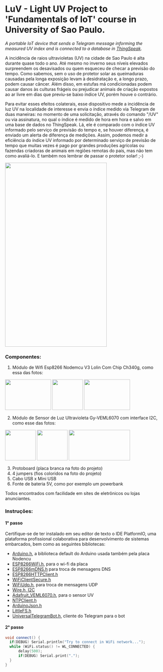 # LuV - Light UV Project to 'Fundamentals of IoT' course in University of Sao Paulo.
_A portable IoT device that sends a Telegram message informing the measured UV index and is connected to a database in [ThingSpeak](https://thingspeak.com/)._

A incidência de raios ultravioletas (UV) na cidade de Sao Paulo é alta durante quase todo o ano. Até mesmo no inverno seus níveis elevados  
surpreendem os desavisados ou quem esqueceu de checar a previsão do tempo. Como sabemos, sem o uso de protetor solar as queimaduras causadas 
pela longa exposição levam à desidratação e, a longo prazo, podem causar câncer. Além disso, em estufas má condicionadas podem causar danos às
culturas frágeis ou prejudicar animais de criação expostos ao ar livre em dias que previu-se baixo índice UV, porém houve o contrário.

Para evitar esses efeitos colaterais, esse dispositivo mede a incidência de luz UV na localidade de interesse e envia o índice medido via 
Telegram de duas maneiras: no momento de uma solicitação, através do comando "/UV" ou via assinatura, no qual o índice é medido de hora em hora 
e salvo em uma base de dados no ThingSpeak. Lá, ele é comparado com o índice UV informado pelo serviço de previsão do tempo e, se houver diferença,
é enviado um alerta de diferença de medições. Assim, podemos medir a eficiência do índice UV informado por determinado serviço de previsão de tempo
que muitas vezes é pago por grandes produções agrícolas ou fazendas criadoras de animais em regiões remotas do país, mas não tem como avaliá-lo. 
E também nos lembrar de passar o protetor solar! ;-)


<img src="https://github.com/carimeb/LUVproject/blob/main/images/LUVIMAGE.jpeg" width="332" height="602">


### **Componentes**:
1. Módulo de Wifi Esp8266 Nodemcu V3 Lolin Com Chip Ch340g, como essa das fotos:
<p float="center">
<img src="https://github.com/carimeb/LUVproject/blob/main/images/PLACA1.png" width="150" height="100">
<img src="https://github.com/carimeb/LUVproject/blob/main/images/PLACA2.png" width="100" height="100">
<img src="https://github.com/carimeb/LUVproject/blob/main/images/PLACA3.png" width="150" height="100">
  </p>

2. Módulo de Sensor de Luz Ultravioleta Gy-VEML6070 com interface I2C, como esse das fotos:
<p float="center">
<img src="https://github.com/carimeb/LUVproject/blob/main/images/SENSOR1.png" width="100" height="100">
<img src="https://github.com/carimeb/LUVproject/blob/main/images/SENSOR2.png" width="100" height="100">
<img src="https://github.com/carimeb/LUVproject/blob/main/images/SENSOR3.png" width="200" height="100">
  </p>
  
3. Protoboard (placa branca na foto do projeto)
4. 4 jumpers (fios coloridos na foto do projeto)
5. Cabo USB x Mini USB
6. Fonte de bateria 5V, como por exemplo um powerbank

Todos encontrados com facilidade em sites de eletrônicos ou lojas anunciantes.


### **Instruções**:

#### 1° passo

Certifique-se de ter instalado em seu editor de texto o IDE PlatformIO, uma plataforma profissional colaborativa para desenvolvimento de sistemas embarcados, bem como as seguintes bibliotecas:

* [Arduino.h](https://github.com/esp8266/Arduino), a biblioteca default do Arduino usada também pela placa Nodencu
* [ESP8266WiFi.h](https://arduino-esp8266.readthedocs.io/en/latest/esp8266wifi/readme.html), para o wi-fi da placa
* [ESP8266mDNS.h](https://arduino-esp8266.readthedocs.io/en/latest/libraries.html#mdns-and-dns-sd-responder-esp8266mdns-library) para troca de mensagens DNS
* [ESP8266HTTPClient.h](https://arduino-esp8266.readthedocs.io/en/2.7.4_a/esp8266wifi/client-examples.html)
* [WiFiClientSecure.h](https://github.com/espressif/arduino-esp32/blob/master/libraries/WiFiClientSecure/src/WiFiClientSecure.h)
* [WiFiUdp.h](https://arduino-esp8266.readthedocs.io/en/latest/esp8266wifi/udp-class.html?highlight=wifiudp), para troca de mensagens UDP
* [Wire.h, I2C](https://github.com/esp8266/Arduino/tree/master/libraries/Wire)
* [Adafruit_VEML6070.h](https://github.com/adafruit/Adafruit_VEML6070), para o sensor UV
* [NTPClient.h](https://www.arduino.cc/reference/en/libraries/ntpclient/)
* [ArduinoJson.h](https://arduinojson.org/)
* [LittleFS.h](https://github.com/lorol/LITTLEFS)
* [UniversalTelegramBot.h](https://www.arduino.cc/reference/en/libraries/universaltelegrambot/), cliente do Telegram para o bot

#### 2° passo



```C++
void connect() {
  if(DEBUG) Serial.println("Try to connect in WiFi network...");
  while (WiFi.status() != WL_CONNECTED) {
      delay(500);
      if(DEBUG) Serial.print(".");
  }
}
```
